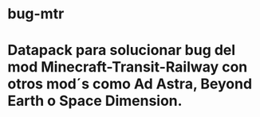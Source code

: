 # bug-mtr
# Datapack para solucionar bug del mod Minecraft-Transit-Railway con otros mod´s como Ad Astra, Beyond Earth o Space Dimension.
